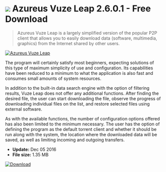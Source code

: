 # ![](https://cdn.softexe.net/static/icon/1/azureus-vuze-leap-11273.png) Azureus Vuze Leap 2.6.0.1 - Free Download

> Azureus Vuze Leap is a largely simplified version of the popular P2P client that allows you to easily download data (software, multimedia, graphics) from the Internet shared by other users.

[![Azureus Vuze Leap](https://gallery.dpcdn.pl/imgc/Tools/57889/g_-_420x350_1.5_-_x20150327153448_0.png)](https://softexe.net/win/internet/torrent-client/azureus-vuze-leap:ppbgc.html)

The program will certainly satisfy most beginners, expecting solutions of this type of maximum simplicity of use and configuration. Its capabilities have been reduced to a minimum to what the application is also fast and consumes small amounts of system resources.
 
 In addition to the built-in data search engine with the option of filtering results, Vuze Leap does not offer any additional functions. After finding the desired file, the user can start downloading the file, observe the progress of downloading individual files on the list, and restore selected files using external software.
 
 As with the available functions, the number of configuration options offered has also been limited to the minimum necessary. The user has the option of defining the program as the default torrent client and whether it should be run along with the system, the location where the downloaded data will be saved, as well as limiting incoming and outgoing transfers.


- **Update:** Dec 05 2016
- **File size:** 1.35 MB

[![Download](https://cdn.softexe.net/static/img/download.png)](https://softexe.net/win/internet/torrent-client/azureus-vuze-leap:ppbgc.html)

